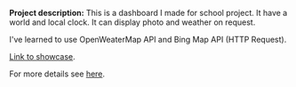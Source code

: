 
**Project description:** This is a dashboard I made for school project. It have a world and local clock. It can display photo and weather on request.

I've learned to use OpenWeaterMap API and Bing Map API (HTTP Request).

[Link to showcase](https://www.youtube.com/watch?v=LVtO96ey9pQ&feature=youtu.be).

For more details see [here](https://github.com/vuducquynh94/Dashboard.git).
